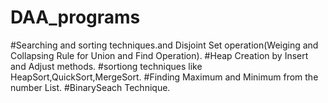 # DAA_programs
#Searching and sorting techniques.and Disjoint Set operation(Weiging and Collapsing Rule for Union and Find Operation).
#Heap Creation by Insert and Adjust methods.
#sortiong techniques like HeapSort,QuickSort,MergeSort.
#Finding Maximum and Minimum from the number List.
#BinarySeach Technique.
